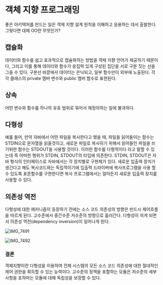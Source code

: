# 객체 지향 프로그래밍

좋은 아키텍처를 만드는 일은 객체 지향 설계 원칙을 이해하고 응용하는 데서 출발한다. 그렇다면 대체 OO란 무엇인가?

## 캡슐화

데이터와 함수를 쉽고 효과적으로 캡슐화하는 방법을 객체 지향 언어가 제공하기 때문이다, 그리고 이를 통해 데이터와 함수가 응집력 있게 구성된 집단을 서로 구분 짓는 선을 그을 수 있다. 구분선 바깥에서 데이터는 은닉되고, 일부 함수만이 외부에 노출된다. 각각 클래스의 private 멤버 변수와 public 멤버 함수로 표현된다.

## 상속

어떤 변수와 함수를 하나의 유효 범위로 묶어서 재정의하는 일에 불과하다.

## 다형성

예를 들어, 만약 자바에서 어떤 파일을 복사한다고 했을 때, 파일을 읽어들이는 함수는 STDIN으로 문자열을 읽을것이고, 새로운 파일로 복사히기 위해서 읽어들인 파일을 쓰기위한 함수는 STDOUT을 사용할 것이다. 이러한 함수를 다형적이다 라고 말할 수 있는데 즉 어떠한 행위가 STDIN, STDOUT의 타입에 의존한다. STDIN, STDOUT은 자바 형식의 인터페이스로 자바에서는 각 장치별로 구현체가 있다.
새로운 입출력 장치가 생긴다고 해도 복사코드와는 독립적이기에 입출력 드라이버에 복사프로그램을 사용 할 수 있도록 표준함수를 구현한다면 복사 프로그램에서는 얼마든지 새로운 입출력 장치를 사용할 수 있다.

## 의존성 역전

다형성에 대한 메커니즘이 등장하기 전에는 소스 코드 의존성의 방향은 반드시 제어흐름을 따르게 된다. 고수준에서 중간수준 저수준의 방향으로 흘러간다. 다형성이 끼게 되면서 의존성 역전(dependency inversion)이 일어나게 된다.

![IMG_7491](https://github.com/jjiyeon/read-this-book/assets/15992851/9df96015-5237-40db-9474-3d6e24207f9a)

![IMG_7492](https://github.com/jjiyeon/read-this-book/assets/15992851/79cb2264-673a-4685-aaeb-504219252068)

### 결론

객체지향이란 다형성을 이용하여 전체 시스템의 모든 소스 코드 의존성에 대한 절대적인 제어 권한을 획득할 수 있는 능력이다. 고수준의 정책을 포함하는 모듈은 저수준의 세부사항을 포하마는 모듈에 대해 독립성을 보장할 수 있다.
